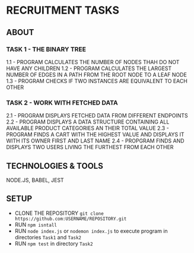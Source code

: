 # RECRUITMENT TASKS

## ABOUT

### TASK 1 - THE BINARY TREE

1.1 - PROGRAM CALCULATES THE NUMBER OF NODES THAH DO NOT HAVE ANY CHILDREN
1.2 - PROGRAM CALCULATES THE LARGEST NUMBER OF EDGES IN A PATH FROM THE ROOT NODE TO A LEAF NODE
1.3 - PROGRAM CHECKS IF TWO INSTANCES ARE EQUIVALENT TO EACH OTHER

### TASK 2 - WORK WITH FETCHED DATA

2.1 - PROGRAM DISPLAYS FETCHED DATA FROM DIFFERENT ENDPOINTS
2.2 - PROGRAM DISPLAYS A DATA STRUCTURE CONTAINING ALL AVAILABLE PRODUCT CATEGORIES AN THEIR TOTAL VALUE
2.3 - PROGRAM FINDS A CART WITH THE HIGHEST VALUE AND DISPLAYS IT WITH ITS OWNER FIRST AND LAST NAME
2.4 - PROPGRAM FINDS AND DISPLAYS TWO USERS LIVING THE FURTHEST FROM EACH OTHER

## TECHNOLOGIES & TOOLS

NODE.JS, BABEL, JEST

## SETUP

- CLONE THE REPOSITORY `git clone https://github.com:USERNAME/REPOSITORY.git`
- RUN `npm isntall`
- RUN `node index.js` or `nodemon index.js` to execute program in directories `Task1` and `Task2`
- RUN `npm test` in directory `Task2`

